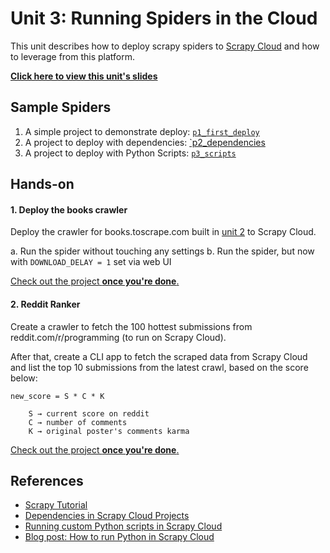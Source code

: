 Unit 3: Running Spiders in the Cloud
=======================================

This unit describes how to deploy scrapy spiders to [Scrapy Cloud](http://app.scrapinghub.com) and how to leverage from this platform.

**[Click here to view this unit's slides](https://docs.google.com/presentation/d/1nEUGJ-slHYNemYvo8WEBizDtYDCikWcnNXfhUhHFDRw/edit)**


## Sample Spiders
1. A simple project to demonstrate deploy: [`p1_first_deploy`](spiders/p1_first_deploy/)
2. A project to deploy with dependencies: [`p2_dependencies](spiders/p2_dependencies/)
3. A project to deploy with Python Scripts: [`p3_scripts`](spiders/p3_scripts/)


## Hands-on

#### 1. Deploy the books crawler
Deploy the crawler for books.toscrape.com built in [unit 2](../unit2) to Scrapy Cloud.

a. Run the spider without touching any settings
b. Run the spider, but now with `DOWNLOAD_DELAY = 1` set via web UI

[Check out the project **once you're done**.](spiders/p4_bookscrawler/)


#### 2. Reddit Ranker
Create a crawler to fetch the 100 hottest submissions from reddit.com/r/programming (to run on Scrapy Cloud).

After that, create a CLI app to fetch the scraped data from Scrapy Cloud and list the top 10 submissions from the latest crawl, based on the score below:

    new_score = S * C * K

        S → current score on reddit
        C → number of comments
        K → original poster's comments karma

[Check out the project **once you're done**.](spiders/p5_handson/)


## References
* [Scrapy Tutorial](https://doc.scrapy.org/en/latest/intro/tutorial.html)
* [Dependencies in Scrapy Cloud Projects](http://help.scrapinghub.com/scrapy-cloud/dependencies-in-scrapy-cloud-projects)
* [Running custom Python scripts in Scrapy Cloud](http://help.scrapinghub.com/scrapy-cloud/running-custom-python-scripts)
* [Blog post: How to run Python in Scrapy Cloud](https://blog.scrapinghub.com/2016/09/28/how-to-run-python-scripts-in-scrapy-cloud/)
